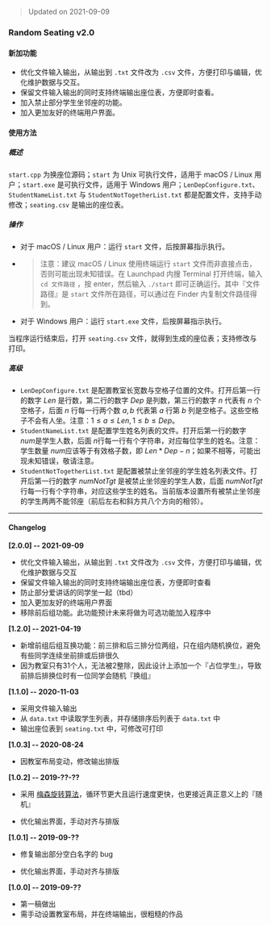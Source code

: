 > Updated on 2021-09-09

### Random Seating v2.0

#### 新加功能

- 优化文件输入输出，从输出到 `.txt` 文件改为 `.csv` 文件，方便打印与编辑，优化维护数据与交互。
- 保留文件输入输出的同时支持终端输出座位表，方便即时查看。
- 加入禁止部分学生坐邻座的功能。
- 加入更加友好的终端用户界面。

#### 使用方法

##### 概述

`start.cpp` 为换座位源码；`start` 为 Unix 可执行文件，适用于 macOS / Linux 用户；`start.exe` 是可执行文件，适用于 Windows 用户；`LenDepConfigure.txt`、`StudentNameList.txt`  与 `StudentNotTogetherList.txt` 都是配置文件，支持手动修改；`seating.csv` 是输出的座位表。

##### 操作

- 对于 macOS / Linux 用户：运行 `start` 文件，后按屏幕指示执行。
- > 注意：建议 macOS / Linux 使用终端运行 `start` 文件而非直接点击，否则可能出现未知错误。在 Launchpad 内搜 Terminal 打开终端，输入 `cd 文件路径` ，按 enter，然后输入 `./start` 即可正确运行。其中『文件路径』是 `start` 文件所在路径，可以通过在 Finder 内复制文件路径得到。

- 对于 Windows 用户：运行 `start.exe` 文件，后按屏幕指示执行。

当程序运行结束后，打开 `seating.csv` 文件，就得到生成的座位表；支持修改与打印。

##### 高级
- `LenDepConfigure.txt` 是配置教室长宽数与空格子位置的文件。打开后第一行的数字 $Len$ 是行数，第二行的数字 $Dep$ 是列数，第三行的数字 $n$ 代表有 $n$ 个空格子，后面 $n$ 行每一行两个数 $a,b$ 代表第 $a$ 行第 $b$ 列是空格子。这些空格子不会有人坐。注意：$1\leq a\leq Len, 1\leq b\leq Dep$​。
- `StudentNameList.txt` 是配置学生姓名列表的文件。打开后第一行的数字 $num$​​​ 是学生人数，后面 $n$​​​ 行每一行有个字符串，对应每位学生的姓名。注意：学生数量 $num$​​ 应该等于有效格子数，即 $Len*Dep-n$​​；如果不相等，可能出现未知错误，敬请注意。
- `StudentNotTogetherList.txt` 是配置被禁止坐邻座的学生姓名列表文件。打开后第一行的数字 $numNotTgt$ 是被禁止坐邻座的学生人数，后面 $numNotTgt$​ 行每一行有个字符串，对应这些学生的姓名。当前版本设置所有被禁止坐邻座的学生两两不能邻座（前后左右和斜方共八个方向的相邻）。



-----

#### Changelog

**[2.0.0] -- 2021-09-09**

- 优化文件输入输出，从输出到 `.txt` 文件改为 `.csv` 文件，方便打印与编辑，优化维护数据与交互
- 保留文件输入输出的同时支持终端输出座位表，方便即时查看
- 防止部分爱讲话的同学坐一起（tbd）
- 加入更加友好的终端用户界面
- 移除前后组功能。此功能预计未来将做为可选功能加入程序中

**[1.2.0] -- 2021-04-19**

- 新增前组后组互换功能：前三排和后三排分位两组，只在组内随机换位，避免有些同学连续坐前排或后排很久
- 因为教室只有31个人，无法被2整除，因此设计上添加一个『占位学生』，导致前排后排换位时有一位同学会随机『换组』

**[1.1.0] -- 2020-11-03**

- 采用文件输入输出
- 从 `data.txt` 中读取学生列表，并存储排序后列表于 `data.txt` 中
- 输出座位表到 `seating.txt` 中，可修改可打印

**[1.0.3] -- 2020-08-24**

- 因教室布局变动，修改输出排版

**[1.0.2] -- 2019-??-??**

- 采用 [梅森旋转算法](https://zh.wikipedia.org/wiki/%E6%A2%85%E6%A3%AE%E6%97%8B%E8%BD%AC%E7%AE%97%E6%B3%95)，循环节更大且运行速度更快，也更接近真正意义上的『随机』

- 优化输出界面，手动对齐与排版

**[1.0.1] -- 2019-09-??**

- 修复输出部分空白名字的 bug

- 优化输出界面，手动对齐与排版

**[1.0.0] -- 2019-09-??**

- 第一稿做出
- 需手动设置教室布局，并在终端输出，很粗糙的作品



